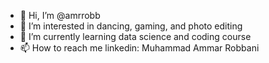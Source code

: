 - 👋 Hi, I’m @amrrobb
- 👀 I’m interested in dancing, gaming, and photo editing
- 🌱 I’m currently learning data science and coding course
- 📫 How to reach me linkedin: Muhammad Ammar Robbani

<!---
amrrobb/amrrobb is a ✨ special ✨ repository because its `README.md` (this file) appears on your GitHub profile.
You can click the Preview link to take a look at your changes.
--->
